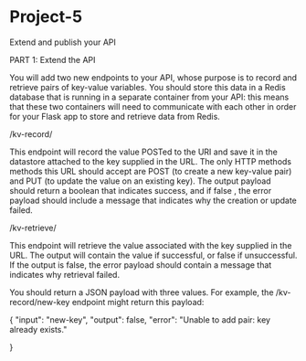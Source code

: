 # Project-5
Extend and publish your API

PART 1: Extend the API

You will add two new endpoints to your API, whose purpose is to record and retrieve pairs of key-value variables. You should store this data in a Redis database that is running in a separate container from your API: this means that these two containers will need to communicate with each other in order for your Flask app to store and retrieve data from Redis.

/kv-record/ 
        
This endpoint will record the value POSTed to the URI and save it in the datastore attached to the key supplied in the URL. The only HTTP methods methods this URL should accept are POST (to create a new key-value pair) and PUT (to update the value on an existing key). The output payload should return a boolean that indicates success, and if false , the error payload should include a message that indicates why the creation or update failed.

/kv-retrieve/ 
        
This endpoint will retrieve the value associated with the key supplied in the URL. The output will contain the value if successful, or false if unsuccessful. If the output is false, the error payload should contain a message that indicates why retrieval failed.

You should return a JSON payload with three values. For example, the /kv-record/new-key endpoint might return this payload:

{
    "input": "new-key",
    "output": false,
    "error": "Unable to add pair: key already exists."

}

